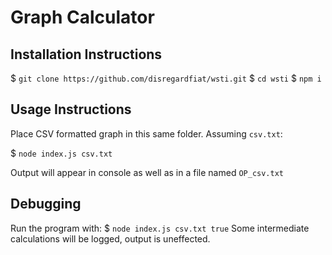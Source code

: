 # Graph Calculator

## Installation Instructions

$ `git clone https://github.com/disregardfiat/wsti.git`
$ `cd wsti`
$ `npm i`

## Usage Instructions
Place CSV formatted graph in this same folder. Assuming `csv.txt`:

$ `node index.js csv.txt`

Output will appear in console as well as in a file named `OP_csv.txt`

## Debugging
Run the program with:
$ `node index.js csv.txt true`
Some intermediate calculations will be logged, output is uneffected.